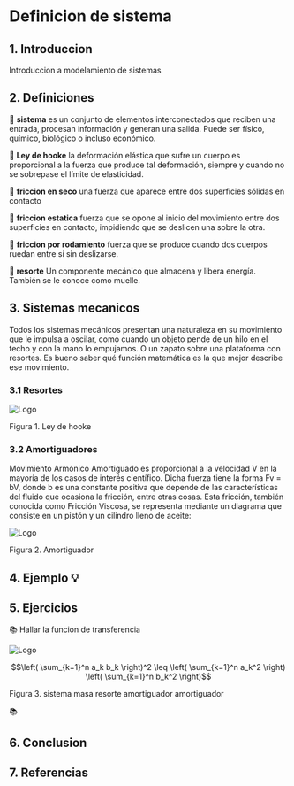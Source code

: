 
# Definicion de sistema

## 1. Introduccion

Introduccion a modelamiento de sistemas


## 2. Definiciones

🔑 **sistema** es un conjunto de elementos interconectados que reciben una entrada, procesan información y generan una salida. Puede ser físico, químico, biológico o incluso económico.

🔑 **Ley de hooke** la deformación elástica que sufre un cuerpo es proporcional a la fuerza que produce tal deformación, siempre y cuando no se sobrepase el límite de elasticidad.

🔑 **friccion en seco** una fuerza que aparece entre dos superficies sólidas en contacto

🔑 **friccion estatica** fuerza que se opone al inicio del movimiento entre dos superficies en contacto, impidiendo que se deslicen una sobre la otra. 

🔑 **friccion por rodamiento** fuerza que se produce cuando dos cuerpos ruedan entre sí sin deslizarse.

🔑 **resorte** Un componente mecánico que almacena y libera energía. También se le conoce como muelle.


## 3. Sistemas mecanicos

 Todos los sistemas mecánicos presentan una naturaleza en su movimiento que le impulsa a oscilar, como cuando un objeto pende de un hilo en el techo y con la mano lo empujamos. O un zapato sobre una plataforma con resortes. Es bueno saber qué función matemática es la que mejor describe ese movimiento.

### 3.1 Resortes

![Logo](https://lh5.googleusercontent.com/proxy/impYKDTqatvEToDIQx9os0glPam37GF50lYM1l1fOykqj15JV2KjBg8tqq3Z4A4UJv1Exfw1R0az)

Figura 1. Ley de hooke

### 3.2 Amortiguadores

Movimiento Armónico Amortiguado es proporcional a la velocidad V en la mayoría de los casos de interés científico. Dicha fuerza tiene la forma      Fv = bV, donde b es una constante positiva que depende de las características del fluido que ocasiona la fricción, entre otras cosas. Esta fricción, también conocida como Fricción Viscosa, se representa mediante un diagrama que consiste en un pistón y un cilindro lleno de aceite:

![Logo](https://dademuchconnection.wordpress.com/wp-content/uploads/2017/07/null80.png)


Figura 2. Amortiguador

## 4. Ejemplo 💡


 ## 5. Ejercicios 
 
 📚 Hallar la funcion de transferencia 

![Logo]( https://dademuchconnection.wordpress.com/wp-content/uploads/2017/07/null185.png)

$$\left( \sum_{k=1}^n a_k b_k \right)^2 \leq \left( \sum_{k=1}^n a_k^2 \right) \left( \sum_{k=1}^n b_k^2 \right)$$

Figura 3. sistema masa resorte amortiguador amortiguador
 

 📚 
 ## 6. Conclusion


 
 ## 7. Referencias


 
